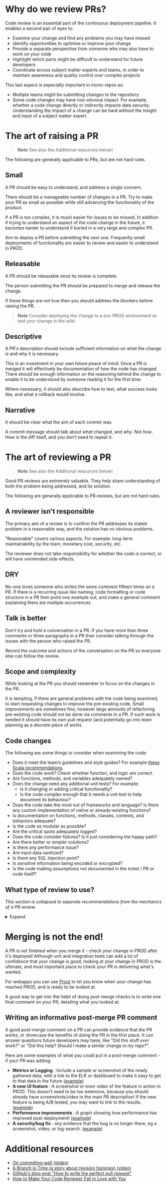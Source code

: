 # Why do we review PRs?
Code review is an essential part of the continuous deployment pipeline. It enables a second pair of eyes to:
- Examine your change and find any problems you may have missed
- Identify opportunities to optimise or improve your change
- Provide a separate perspective from someone who may also have to work on your code
- Highlight which parts might be difficult to understand for future developers
- Coordinate across subject matter experts and teams, in order to maintain awareness and quality control over complex projects

This last aspect is especially important in mono-repos as:
- Multiple teams might be submitting changes to the repository
- Some code changes may have non-obvious impact. For example, whether a code change directly or indirectly impacts data security. Understanding the impact of a change can be hard without the insight and input of a subject matter expert.

# The art of raising a PR
> **Note**
> See also the Additional resources below!

The following are generally applicable to PRs, but are not hard rules.

## Small
A PR should be easy to understand, and address a single concern.

There should be a manageable number of changes in a PR. Try to make your PR as small as possible while still advancing the functionality of the product.

If a PR is too complex, it is much easier for issues to be missed. In addition if trying to understand an aspect of the code change in the future, it becomes harder to understand if buried in a very large and complex PR.

Aim to deploy a PR before submitting the next one. Frequently small deployments of functionality are easier to review and easier to understand in PROD.

## Releasable
A PR should be releasable once its review is complete.

The person submitting the PR should be prepared to merge and release the change.

If these things are not true then you should address the blockers before raising the PR.

>**Note**
>Consider deploying the change to a pre-PROD environment to test your change in the wild.

## Descriptive
A PR's description should include sufficient information on what the change is and why it is necessary.

This is an investment in your own future peace of mind. Once a PR is merged it will effectively be documentation of how the code has changed. There should be enough information on the reasoning behind the change to enable it to be understood by someone reading it for the first time.

Where necessary, it should also describe how to test, what success looks like, and what a rollback would involve.

## Narrative
It should be clear what the aim of each commit was.

A commit message should talk about _what_ changed, and _why_. Not _how_. How is the diff itself, and you don’t need to repeat it.

# The art of reviewing a PR
> **Note**
> See also the Additional resources below!

Good PR reviews are extremely valuable. They help share understanding of both the problem being addressed, and its solution.

The following are generally applicable to PR reviews, but are not hard rules.

## A reviewer isn't responsible
The primary aim of a review is to confirm the PR addresses its stated problem in a reasonable way, and the solution has no obvious problems.

"Reasonable" covers various aspects. For example: long-term maintainability by the team, monetary cost, security, etc.

The reviewer does not take responsibility for whether the code is correct, or will have unintended side-effects.

## DRY
No-one loves someone who writes the same comment fifteen times on a PR. If there is a recurring issue like naming, code formatting or code structure in a PR then point one example out, and make a general comment explaining there are multiple occurrences.

## Talk is better
Don't try and hold a conversation in a PR. If you have more than three comments or three paragraphs in a PR then consider talking through the issues with the person who raised the PR.

Record the outcome and actions of the conversation on the PR so everyone else can follow the review.

## Scope and complexity
While looking at the PR you should remember to focus on the changes in the PR.

It is tempting, if there are general problems with the code being examined, to start requesting changes to improve the pre-existing code. Small improvements are sometimes fine, however large amounts of refactoring pre-existing code should not be done via comments in a PR. If such work is needed it should have its own pull request (and potentially go into team planning as a discrete piece of work).

## Code changes
The following are some things to consider when examining the code:
- Does it meet the team’s guidelines and style guides? For example [these Scala recommendations](./scala.md).
- Does the code work? Check whether function, and logic are correct.
- Are functions, methods, and variables adequately named?
- Does the change need any additional unit tests? For example:
	- Is it changing or adding critical functionality?
	- Is the code complex enough that it needs a unit test to help document its behaviour?
- Does the code take the most out of frameworks and language? Is there any custom implementation of native or already-existing functions?
- Is documentation on functions, methods, classes, contexts, and behaviors adequate?
- Is the code as modular as possible?
- Are the critical spots adequately logged?
- Does the code consider failures? Is it just considering the happy path?
- Are there better or simpler solutions?
- Is there any performance issue?
- Are input data sanitized?
- Is there any SQL Injection point?
- Is sensitive information being encoded or encrypted?
- Is the code making assumptions not documented in the ticket / PR or code itself?


## What type of review to use?
_This section is collapsed to seperate recommendations from the mechanics of a PR review._

<details>
<summary>Expand</summary>

There are 3 types of review that can be applied to a PR.

### Comment
This adds a comment to the PR at a selected position in the code display. The comment will be visible within the pull request both in the changes tab and the discussion tab.

This should be the most common kind of review. Use it to discuss changes, to ask questions and to recommend most code changes.

Adding a comment does not prevent merging the pull request. It is the PR owners responsibility to ensure that all comments in a PR are addressed and responded to before merging.

### Request change
A review that requests a code change will block any deployment of the PR.

This will remain until the reviewer who requested the change approves the PR - even if another user reviews and approves the code change.  No one can merge this change until the reviewer approves it.

This is a very “heavy-handed” action and should be reserved for situations where the requested change is needed to prevent significant problems.

It is up to the developers discretion as to what constitutes a significant problem as this will be different in every code base, but some generic examples are:
- Change will introduce a run-time error.
- Change will introduce a performance problem.
- Change will introduce a problem with other parts of the system.

If a reviewer applies the “Request change” action, then they take ownership of getting that change applied. It is their responsibility to pair with and assist the developer to apply the fix they have requested.

If the requested change is in dispute, for example, the author of the PR disagrees with the change or thinks it should be applied separately, the process for resolution is as follows:
- PR author and change requester speak face-to-face (or on chat), and attempt to resolve their differences. The outcome of this discussion should be summarised and recorded in the PR.
- If the PR author and change requester are unable to agree, a third party should be brought into the discussion to facilitate, and if necessary make a final decision on the item under consideration. The outcome of this discussion should be summarised and recorded in the PR.

### Approve
Approving the PR will allow the author to merge the code. The author should address, and respond to comments on the PR before they do so.

PR approval allows the addition of a general comment that will be displayed in the conversation tab.

Note: If a different reviewer has requested a code change using the “request change” option, you will not be able to approve the PR.  It is effectively blocked until the requester has approved the PR.

</details>

# Merging is not the end!
A PR is not finished when you merge it - check your change in PROD after it's deployed! Although unit and integration tests can add a lot of confidence that your change is good, looking at your change in PROD is the ultimate, and most important place to check your PR is delivering what's wanted.

For webapps you can use [Prout](https://github.com/guardian/prout) to let you know when your change has reached PROD, and is ready to be looked at.

A good way to get into the habit of doing post-merge checks is to write one final comment on your PR, detailing what you looked at:

## Writing an informative post-merge PR comment
A good post-merge comment on a PR can provide evidence that the PR works, or showcase the benefits of doing the PR in the first place. It can answer questions future developers may have, like "Did this stuff _ever_ work?" or "Did this help? Should I make a similar change in my repo?".

Here are some examples of what you could put in a post-merge comment - if your PR was adding:
* **Metrics or Logging** : Include a sample or screenshot of the newly gathered data, with a link to the ELK or dashboard to make it easy to get to that data in the future ([example](https://github.com/guardian/ophan/pull/4065#issuecomment-802200900))
* **A new UI feature** : A screenshot or even video of the feature in action in PROD. This doesn't need to be too extensive, because you should already have screenshots/video in the main PR description! If the new feature is being A/B tested, you may want to link to the results. ([example](https://github.com/guardian/ophan/pull/3406#issuecomment-522595859))
* **Performance improvements** : A graph showing how performance has improved post-deployment! ([example](https://github.com/guardian/ophan/pull/4435#issuecomment-1056778719))
* **A security/bug fix** : any evidence that the bug is no longer there, eg a screenshot, video, or log-search. ([example](https://github.com/guardian/ophan/pull/2896#issuecomment-415489771))

# Additional resources
- [On committing well (slides)](https://www.slideshare.net/jaylett/on-committing-well)
- [A Branch in Time (a story about revision histories) (video)](https://tekin.co.uk/2019/02/a-talk-about-revision-histories)
- [GitHub's blog post "How to write the perfect pull request"](https://github.com/blog/1943-how-to-write-the-perfect-pull-request)
- [How to Make Your Code Reviewer Fall in Love with You](https://mtlynch.io/code-review-love/)
